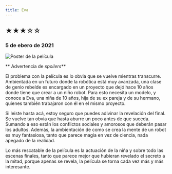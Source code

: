```yaml
---
title: Eva
---
```


## &starf;&starf;&starf;&star;&star;

### 5 de ebero de 2021

![](../img/eva.jpg "Poster de la película")

** Advertencia de *spoilers***

El problema con la película es lo obvia que se vuelve mientras transcurre.
Ambientada en un futuro donde la robótica está muy avanzada, una clase de genio rebelde es encargado en un proyecto que dejó hace 10 años donde tiene que crear a un niño robot.
Para esto necesita un modelo, y conoce a Eva, una niña de 10 años, hija de su ex pareja y de su hermano, quienes también trabajaron con él en el mismo proyecto.

Si leiste hasta acá, estoy seguro que puedes adivinar la revelación del final. Se vuelve tan obvia que hasta aburre un poco antes de que suceda. Sumando a eso están los conflictos sociales y amorosos que deberán pasar los adultos. Además, la ambientación de como se crea la mente de un robot es muy fantasiosa, tanto que parece magia en vez de ciencia, nada apegado de la realidad.

Lo más rescatable de la película es la actuación de la niña y sobre todo las escenas finales, tanto que parece mejor que hubieran revelado el secreto a la mitad, porque apenas se revela, la película se torna cada vez más y más interesante.
